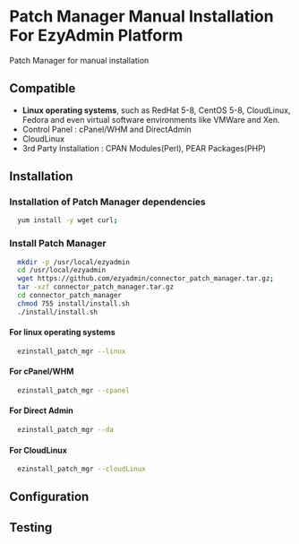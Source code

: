 # Patch Manager Manual Installation For EzyAdmin Platform

Patch Manager for manual installation

## Compatible

- **Linux operating systems**, such as RedHat 5-8, CentOS 5-8, CloudLinux, Fedora and even virtual software environments like VMWare and Xen.
- Control Panel : cPanel/WHM and DirectAdmin
- CloudLinux
- 3rd Party Installation : CPAN Modules(Perl), PEAR Packages(PHP)

## Installation

### Installation of Patch Manager dependencies

  ```bash
    yum install -y wget curl;
  ```

### Install Patch Manager

  ```bash
    mkdir -p /usr/local/ezyadmin
    cd /usr/local/ezyadmin
    wget https://github.com/ezyadmin/connector_patch_manager.tar.gz;
    tar -xzf connector_patch_manager.tar.gz
    cd connector_patch_manager
    chmod 755 install/install.sh
    ./install/install.sh
  ```

#### For linux operating systems

  ```bash
    ezinstall_patch_mgr --linux
  ```

#### For cPanel/WHM

  ```bash
    ezinstall_patch_mgr --cpanel
  ```

#### For Direct Admin

  ```bash
    ezinstall_patch_mgr --da
  ```

#### For CloudLinux

  ```bash
    ezinstall_patch_mgr --cloudLinux
  ```

## Configuration

## Testing